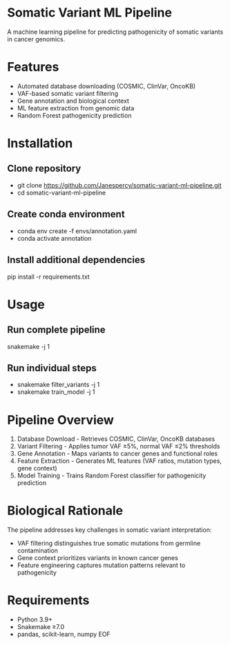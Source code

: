 # Somatic Variant ML Pipeline

A machine learning pipeline for predicting pathogenicity of somatic variants in cancer genomics.

# Features
- Automated database downloading (COSMIC, ClinVar, OncoKB)
- VAF-based somatic variant filtering
- Gene annotation and biological context
- ML feature extraction from genomic data
- Random Forest pathogenicity prediction

# Installation


## Clone repository
- git clone https://github.com/Janespercy/somatic-variant-ml-pipeline.git
- cd somatic-variant-ml-pipeline

## Create conda environment

- conda env create -f envs/annotation.yaml
- conda activate annotation

## Install additional dependencies
pip install -r requirements.txt

# Usage

## Run complete pipeline
snakemake -j 1

## Run individual steps
- snakemake filter_variants -j 1
- snakemake train_model -j 1

# Pipeline Overview

1. Database Download - Retrieves COSMIC, ClinVar, OncoKB databases
2. Variant Filtering - Applies tumor VAF ≥5%, normal VAF ≤2% thresholds
3. Gene Annotation - Maps variants to cancer genes and functional roles
4. Feature Extraction - Generates ML features (VAF ratios, mutation types, gene context)
5. Model Training - Trains Random Forest classifier for pathogenicity prediction

# Biological Rationale

The pipeline addresses key challenges in somatic variant interpretation:

- VAF filtering distinguishes true somatic mutations from germline contamination
- Gene context prioritizes variants in known cancer genes
- Feature engineering captures mutation patterns relevant to pathogenicity

# Requirements

- Python 3.9+
- Snakemake ≥7.0
- pandas, scikit-learn, numpy EOF
